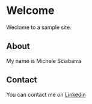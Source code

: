 # Welcome

Weclome to a sample site.

## About

My name is Michele Sciabarra

## Contact

You can contact me on [Linkedin](http://linkedin.com/in/msciab)
